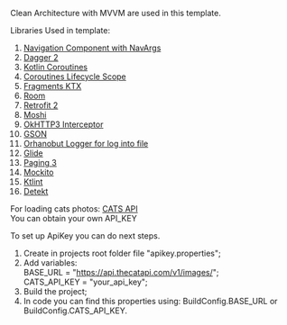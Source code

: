 Clean Architecture with MVVM are used in this template.

Libraries Used in template:

1. <a href="https://developer.android.com/guide/navigation/navigation-getting-started">Navigation Component with NavArgs </a>
2. <a href="https://developer.android.com/training/dependency-injection/dagger-basics">Dagger 2  </a>
3. <a href="https://developer.android.com/kotlin/coroutines">Kotlin Coroutines </a>
4. <a href="https://developer.android.com/topic/libraries/architecture/coroutines">Coroutines Lifecycle Scope </a>
5. <a href="https://developer.android.com/kotlin/ktx">Fragments KTX </a>
6. <a href="https://developer.android.com/training/data-storage/room">Room </a>
7. <a href="https://square.github.io/retrofit/">Retrofit 2</a>
8. <a href="https://github.com/square/moshi">Moshi </a>
9. <a href="https://github.com/square/okhttp/tree/master/okhttp-logging-interceptor">OkHTTP3 Interceptor </a>
10.  <a href="https://github.com/google/gson">GSON </a>
11. <a href="https://github.com/orhanobut/logger">Orhanobut Logger for log into file </a>
12. <a href="https://github.com/bumptech/glide">Glide </a>
13. <a href="https://developer.android.com/topic/libraries/architecture/paging/v3-overview">Paging 3 </a>
14. <a href="https://site.mockito.org/">Mockito </a>
15. <a href="https://ktlint.github.io/">Ktlint </a>
16. <a href="https://detekt.dev/">Detekt </a>

For loading cats photos: <a href="https:://thecatapi.com">CATS API</a>
<br>You can obtain your own API_KEY

To set up ApiKey you can do next steps.

1. Create in projects root folder file "apikey.properties";
2. Add variables:
   <br>BASE_URL = "https://api.thecatapi.com/v1/images/";
   <br>CATS_API_KEY = "your_api_key";
3. Build the project;
4. In code you can find this properties using: BuildConfig.BASE_URL or BuildConfig.CATS_API_KEY.
